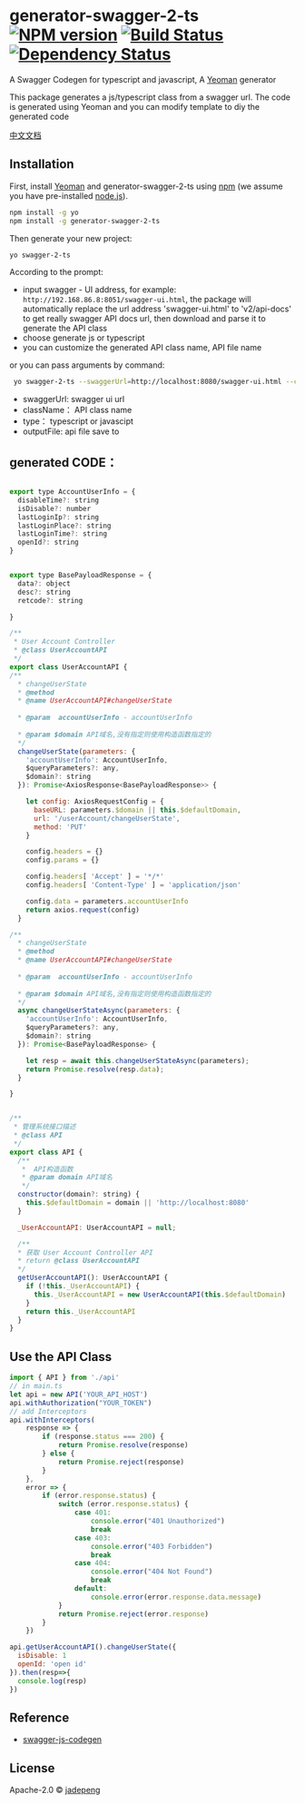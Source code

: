 # generator-swagger-2-ts [![NPM version][npm-image]][npm-url] [![Build Status][travis-image]][travis-url] [![Dependency Status][daviddm-image]][daviddm-url]
> 

A Swagger Codegen for typescript and javascript, A [Yeoman](http://yeoman.io) generator 

This package generates a js/typescript class from a swagger url. The code is generated using Yeoman and you can modify template to diy the generated code

[中文文档](./README.cn.md)

## Installation

First, install [Yeoman](http://yeoman.io) and generator-swagger-2-ts using [npm](https://www.npmjs.com/) (we assume you have pre-installed [node.js](https://nodejs.org/)).

```bash
npm install -g yo
npm install -g generator-swagger-2-ts
```

Then generate your new project:

```bash
yo swagger-2-ts
```


According to the prompt:
- input swagger - UI address, for example: `http://192.168.86.8:8051/swagger-ui.html`, the package will automatically replace the url address 'swagger-ui.html' to 'v2/api-docs' to get really swagger API docs url,  then download and parse it to generate the API class
- choose generate js or typescript
- you can customize the generated API class name, API file name

or you can pass arguments by command:

```bash
 yo swagger-2-ts --swaggerUrl=http://localhost:8080/swagger-ui.html --className=API --type=typescript --outputFile=api.ts
```

- swaggerUrl: swagger ui url
- className： API class name
- type： typescript or javascipt
- outputFile: api file save to

## generated CODE：

```javascript

export type AccountUserInfo = {
  disableTime?: string
  isDisable?: number
  lastLoginIp?: string
  lastLoginPlace?: string
  lastLoginTime?: string
  openId?: string
}


export type BasePayloadResponse = {
  data?: object
  desc?: string
  retcode?: string

}

/**
 * User Account Controller
 * @class UserAccountAPI
 */
export class UserAccountAPI {
/**
  * changeUserState
  * @method
  * @name UserAccountAPI#changeUserState
  
  * @param  accountUserInfo - accountUserInfo 
  
  * @param $domain API域名,没有指定则使用构造函数指定的
  */
  changeUserState(parameters: {
    'accountUserInfo': AccountUserInfo,
    $queryParameters?: any,
    $domain?: string
  }): Promise<AxiosResponse<BasePayloadResponse>> {

    let config: AxiosRequestConfig = {
      baseURL: parameters.$domain || this.$defaultDomain,
      url: '/userAccount/changeUserState',
      method: 'PUT'
    }

    config.headers = {}
    config.params = {}

    config.headers[ 'Accept' ] = '*/*'
    config.headers[ 'Content-Type' ] = 'application/json'

    config.data = parameters.accountUserInfo
    return axios.request(config)
  }

/**
  * changeUserState
  * @method
  * @name UserAccountAPI#changeUserState
  
  * @param  accountUserInfo - accountUserInfo 
  
  * @param $domain API域名,没有指定则使用构造函数指定的
  */
  async changeUserStateAsync(parameters: {
    'accountUserInfo': AccountUserInfo,
    $queryParameters?: any,
    $domain?: string
  }): Promise<BasePayloadResponse> {

    let resp = await this.changeUserStateAsync(parameters);
    return Promise.resolve(resp.data);
  }

}


/**
 * 管理系统接口描述
 * @class API
 */
export class API {
  /**
   *  API构造函数
   * @param domain API域名
   */
  constructor(domain?: string) {
    this.$defaultDomain = domain || 'http://localhost:8080'
  }

  _UserAccountAPI: UserAccountAPI = null;

  /**
  * 获取 User Account Controller API
  * return @class UserAccountAPI
  */
  getUserAccountAPI(): UserAccountAPI {
    if (!this._UserAccountAPI) {
      this._UserAccountAPI = new UserAccountAPI(this.$defaultDomain)
    }
    return this._UserAccountAPI
  }
}

```

## Use the API Class

```javascript
import { API } from './api'
// in main.ts
let api = new API('YOUR_API_HOST')
api.withAuthorization("YOUR_TOKEN")
// add Interceptors
api.withInterceptors(
    response => {
        if (response.status === 200) {
            return Promise.resolve(response)
        } else {
            return Promise.reject(response)
        }
    },
    error => {
        if (error.response.status) {
            switch (error.response.status) {
                case 401:
                    console.error("401 Unauthorized")
                    break
                case 403:
                    console.error("403 Forbidden")
                    break
                case 404:
                    console.error("404 Not Found")
                    break
                default:
                    console.error(error.response.data.message)
            }
            return Promise.reject(error.response)
        }
    })

api.getUserAccountAPI().changeUserState({
  isDisable: 1
  openId: 'open id'
}).then(resp=>{
  console.log(resp)
})


```

 ## Reference

 - [swagger-js-codegen](https://github.com/wcandillon/swagger-js-codegen)

## License

Apache-2.0 © [jadepeng]()


[npm-image]: https://badge.fury.io/js/generator-swagger-2-ts.svg
[npm-url]: https://npmjs.org/package/generator-swagger-2-ts
[travis-image]: https://travis-ci.org/jadepeng/generator-swagger-2-ts.svg?branch=master
[travis-url]: https://travis-ci.org/jadepeng/generator-swagger-2-ts
[daviddm-image]: https://david-dm.org/jadepeng/generator-swagger-2-ts.svg?theme=shields.io
[daviddm-url]: https://david-dm.org/jadepeng/generator-swagger-2-ts
